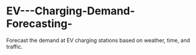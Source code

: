 # EV---Charging-Demand-Forecasting-
 Forecast the demand at EV charging stations based on weather, time, and traffic.
